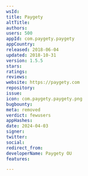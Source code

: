```yaml
---
wsId: 
title: Paygety
altTitle: 
authors: 
users: 500
appId: com.paygety.paygety
appCountry: 
released: 2018-06-04
updated: 2018-10-31
version: 1.5.5
stars: 
ratings: 
reviews: 
website: https://paygety.com
repository: 
issue: 
icon: com.paygety.paygety.png
bugbounty: 
meta: removed
verdict: fewusers
appHashes: 
date: 2024-04-03
signer: 
twitter: 
social: 
redirect_from: 
developerName: Paygety OU
features: 

---
```


